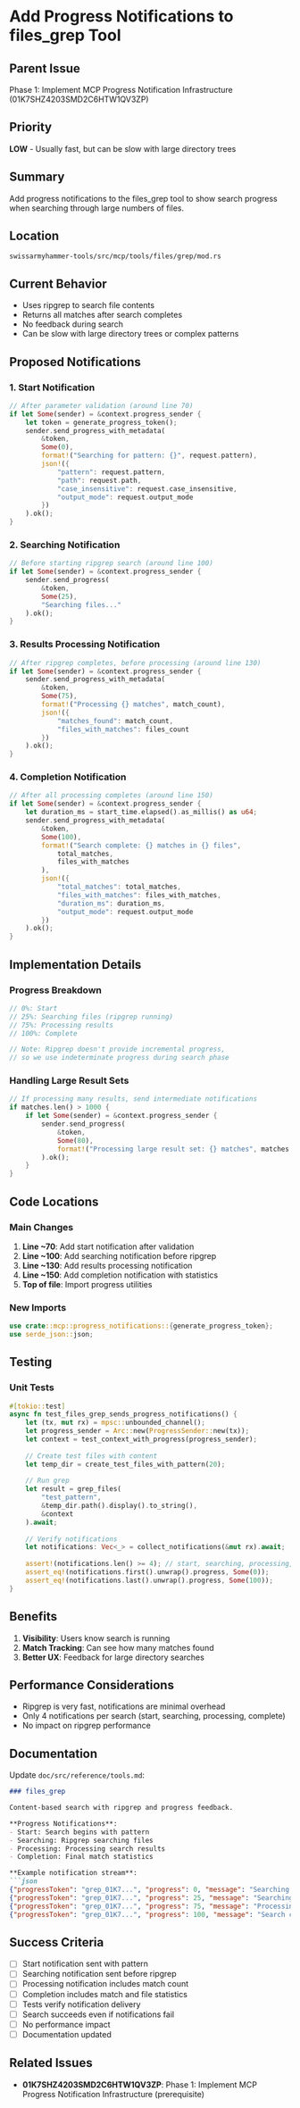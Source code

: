 # Add Progress Notifications to files_grep Tool

## Parent Issue
Phase 1: Implement MCP Progress Notification Infrastructure (01K7SHZ4203SMD2C6HTW1QV3ZP)

## Priority
**LOW** - Usually fast, but can be slow with large directory trees

## Summary
Add progress notifications to the files_grep tool to show search progress when searching through large numbers of files.

## Location
`swissarmyhammer-tools/src/mcp/tools/files/grep/mod.rs`

## Current Behavior
- Uses ripgrep to search file contents
- Returns all matches after search completes
- No feedback during search
- Can be slow with large directory trees or complex patterns

## Proposed Notifications

### 1. Start Notification
```rust
// After parameter validation (around line 70)
if let Some(sender) = &context.progress_sender {
    let token = generate_progress_token();
    sender.send_progress_with_metadata(
        &token,
        Some(0),
        format!("Searching for pattern: {}", request.pattern),
        json!({
            "pattern": request.pattern,
            "path": request.path,
            "case_insensitive": request.case_insensitive,
            "output_mode": request.output_mode
        })
    ).ok();
}
```

### 2. Searching Notification
```rust
// Before starting ripgrep search (around line 100)
if let Some(sender) = &context.progress_sender {
    sender.send_progress(
        &token,
        Some(25),
        "Searching files..."
    ).ok();
}
```

### 3. Results Processing Notification
```rust
// After ripgrep completes, before processing (around line 130)
if let Some(sender) = &context.progress_sender {
    sender.send_progress_with_metadata(
        &token,
        Some(75),
        format!("Processing {} matches", match_count),
        json!({
            "matches_found": match_count,
            "files_with_matches": files_count
        })
    ).ok();
}
```

### 4. Completion Notification
```rust
// After all processing completes (around line 150)
if let Some(sender) = &context.progress_sender {
    let duration_ms = start_time.elapsed().as_millis() as u64;
    sender.send_progress_with_metadata(
        &token,
        Some(100),
        format!("Search complete: {} matches in {} files",
            total_matches,
            files_with_matches
        ),
        json!({
            "total_matches": total_matches,
            "files_with_matches": files_with_matches,
            "duration_ms": duration_ms,
            "output_mode": request.output_mode
        })
    ).ok();
}
```

## Implementation Details

### Progress Breakdown
```rust
// 0%: Start
// 25%: Searching files (ripgrep running)
// 75%: Processing results
// 100%: Complete

// Note: Ripgrep doesn't provide incremental progress,
// so we use indeterminate progress during search phase
```

### Handling Large Result Sets
```rust
// If processing many results, send intermediate notifications
if matches.len() > 1000 {
    if let Some(sender) = &context.progress_sender {
        sender.send_progress(
            &token,
            Some(80),
            format!("Processing large result set: {} matches", matches.len())
        ).ok();
    }
}
```

## Code Locations

### Main Changes
1. **Line ~70**: Add start notification after validation
2. **Line ~100**: Add searching notification before ripgrep
3. **Line ~130**: Add results processing notification
4. **Line ~150**: Add completion notification with statistics
5. **Top of file**: Import progress utilities

### New Imports
```rust
use crate::mcp::progress_notifications::{generate_progress_token};
use serde_json::json;
```

## Testing

### Unit Tests
```rust
#[tokio::test]
async fn test_files_grep_sends_progress_notifications() {
    let (tx, mut rx) = mpsc::unbounded_channel();
    let progress_sender = Arc::new(ProgressSender::new(tx));
    let context = test_context_with_progress(progress_sender);
    
    // Create test files with content
    let temp_dir = create_test_files_with_pattern(20);
    
    // Run grep
    let result = grep_files(
        "test_pattern",
        &temp_dir.path().display().to_string(),
        &context
    ).await;
    
    // Verify notifications
    let notifications: Vec<_> = collect_notifications(&mut rx).await;
    
    assert!(notifications.len() >= 4); // start, searching, processing, complete
    assert_eq!(notifications.first().unwrap().progress, Some(0));
    assert_eq!(notifications.last().unwrap().progress, Some(100));
}
```

## Benefits

1. **Visibility**: Users know search is running
2. **Match Tracking**: Can see how many matches found
3. **Better UX**: Feedback for large directory searches

## Performance Considerations

- Ripgrep is very fast, notifications are minimal overhead
- Only 4 notifications per search (start, searching, processing, complete)
- No impact on ripgrep performance

## Documentation

Update `doc/src/reference/tools.md`:
```markdown
### files_grep

Content-based search with ripgrep and progress feedback.

**Progress Notifications**:
- Start: Search begins with pattern
- Searching: Ripgrep searching files
- Processing: Processing search results
- Completion: Final match statistics

**Example notification stream**:
```json
{"progressToken": "grep_01K7...", "progress": 0, "message": "Searching for pattern: error"}
{"progressToken": "grep_01K7...", "progress": 25, "message": "Searching files..."}
{"progressToken": "grep_01K7...", "progress": 75, "message": "Processing 145 matches"}
{"progressToken": "grep_01K7...", "progress": 100, "message": "Search complete: 145 matches in 23 files"}
```

## Success Criteria

- [ ] Start notification sent with pattern
- [ ] Searching notification sent before ripgrep
- [ ] Processing notification includes match count
- [ ] Completion includes match and file statistics
- [ ] Tests verify notification delivery
- [ ] Search succeeds even if notifications fail
- [ ] No performance impact
- [ ] Documentation updated

## Related Issues
- **01K7SHZ4203SMD2C6HTW1QV3ZP**: Phase 1: Implement MCP Progress Notification Infrastructure (prerequisite)
